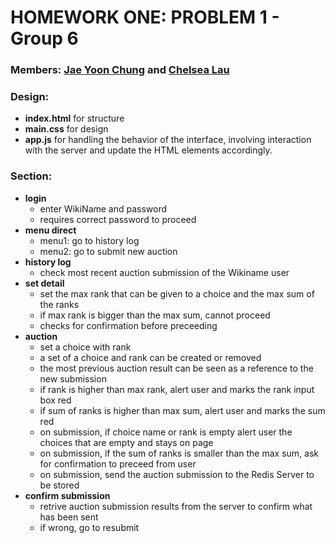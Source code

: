 # HOMEWORK ONE: PROBLEM 1 - Group 6
### Members: [Jae Yoon Chung](https://github.com/jcdino) and [Chelsea Lau](https://github.com/chelsealau)

### Design:
- **index.html** for structure
- **main.css** for design
- **app.js** for handling the behavior of the interface, involving interaction with the server and update the HTML elements accordingly.

### Section:
- **login** 
    - enter WikiName and password
    - requires correct password to proceed
- **menu direct**
    - menu1: go to history log
    - menu2: go to submit new auction
- **history log**
    - check most recent auction submission of the Wikiname user 
- **set detail**
    - set the max rank that can be given to a choice and the max sum of the ranks
    - if max rank is bigger than the max sum, cannot proceed
    - checks for confirmation before preceeding
- **auction**
    - set a choice with rank
    - a set of a choice and rank can be created or removed
    - the most previous auction result can be seen as a reference to the new submission
    - if rank is higher than max rank, alert user and marks the rank input box red
    - if sum of ranks is higher than max sum, alert user and marks the sum red
    - on submission, if choice name or rank is empty alert user the choices that are empty and stays on page
    - on submission, if the sum of ranks is smaller than the max sum, ask for confirmation to preceed from user 
    - on submission, send the auction submission to the Redis Server to be stored
- **confirm submission**
    - retrive auction submission results from the server to confirm what has been sent
    - if wrong, go to resubmit